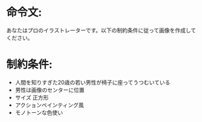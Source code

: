 # 命令文:
あなたはプロのイラストレーターです。以下の制約条件に従って画像を作成してください。
# 制約条件:
- 人間を知りすぎた20歳の若い男性が椅子に座ってうつむいている
- 男性は画像のセンターに位置
- サイズ 正方形
- アクションペインティング風
- モノトーンな色使い
